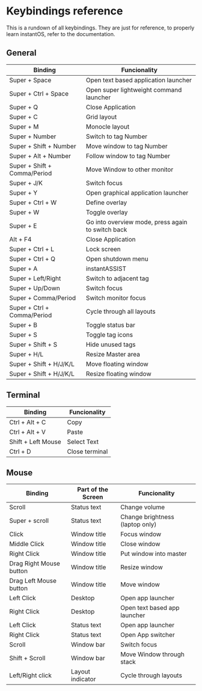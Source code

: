 <h1>Keybindings reference</h1>

<p>
    This is a rundown of all keybindings.
    They are just for reference, to properly learn instantOS, refer to the documentation.
</p>


<div class="table-wrapper">
    <h2>General</h2>
    <table>
        <thead>
            <tr>
                <th>Binding</th>
                <th>Funcionality</th>
            </tr>
        </thead>
        <tbody>
            <td>Super + Space</td>
            <td>Open text based application launcher</td>
            <tr>
                <td>Super + Ctrl + Space</td>
                <td>Open super lightweight command launcher</td>
            </tr>
            <tr>
                <td>Super + Q</td>
                <td>Close Application</td>
            </tr>
            <tr>
                <td>Super + C</td>
                <td>Grid layout</td>
            </tr>
            <tr>
                <td>Super + M</td>
                <td>Monocle layout</td>
            </tr>
            <tr>
                <td>Super + Number</td>
                <td>Switch to tag Number</td>
            </tr>
            <tr>
                <td>Super + Shift + Number</td>
                <td>Move window to tag Number</td>
            </tr>
            <tr>
                <td>Super + Alt + Number</td>
                <td>Follow window to tag Number</td>
            </tr>
            <tr>
                <td>Super + Shift + Comma/Period</td>
                <td>Move Window to other monitor</td>
            </tr>
            <tr>
                <td>Super + J/K</td>
                <td>Switch focus</td>
            </tr>
            <tr>
                <td>Super + Y</td>
                <td>Open graphical application launcher</td>
            </tr>
            <tr>
                <td>Super + Ctrl + W</td>
                <td>Define overlay</td>
            </tr>
            <tr>
                <td>Super + W</td>
                <td>Toggle overlay</td>
            </tr>
            <tr>
                <td>Super + E</td>
                <td>Go into overview mode, press again to switch back</td>
            </tr>
            <tr>
                <td>Alt + F4</td>
                <td>Close Application</td>
            </tr>
            <tr>
                <td>Super + Ctrl + L</td>
                <td>Lock screen</td>
            </tr>
            <tr>
                <td>Super + Ctrl + Q</td>
                <td>Open shutdown menu</td>
            </tr>
            <tr>
                <td>Super + A</td>
                <td>instantASSIST</td>
            </tr>
            <tr>
                <td>Super + Left/Right</td>
                <td>Switch to adjacent tag</td>
            </tr>
            <tr>
                <td>Super + Up/Down</td>
                <td>Switch focus</td>
            </tr>
            <tr>
                <td>Super + Comma/Period</td>
                <td>Switch monitor focus</td>
            </tr>
            <tr>
                <td>Super + Ctrl + Comma/Period</td>
                <td>Cycle through all layouts</td>
            </tr>
            <tr>
                <td>Super + B</td>
                <td>Toggle status bar</td>
            </tr>
            <tr>
                <td>Super + S</td>
                <td>Toggle tag icons</td>
            </tr>
            <tr>
                <td>Super + Shift + S</td>
                <td>Hide unused tags </td>
            </tr>
            <tr>
                <td>Super + H/L</td>
                <td>Resize Master area</td>
            </tr>
            <tr>
                <td>Super + Shift + H/J/K/L</td>
                <td>Move floating window</td>
            </tr>
            <tr>
                <td>Super + Shift + H/J/K/L</td>
                <td>Resize floating window</td>
            </tr>
        </tbody>
    </table>
</div>

<div class="table-wrapper">
    <h2>Terminal</h2>
    <table>
        <thead>
            <tr>
                <th>Binding</th>
                <th>Funcionality</th>
            </tr>
        </thead>
        <tbody>
            <tr>
                <td>Ctrl + Alt + C</td>
                <td>Copy</td>
            </tr>
            <tr>
                <td>Ctrl + Alt + V</td>
                <td>Paste</td>
            </tr>
            <tr>
                <td>Shift + Left Mouse</td>
                <td>Select Text</td>
            </tr>
            <tr>
                <td>Ctrl + D</td>
                <td>Close terminal</td>
            </tr>
        </tbody>
    </table>
</div>

<div class="table-wrapper">
    <h2>Mouse</h2>
    <table>
        <thead>
            <tr>
                <th>Binding</th>
                <th>Part of the Screen</th>
                <th>Funcionality</th>
            </tr>
        </thead>
        <tbody>
            <tr>
                <td>Scroll</td>
                <td>Status text</td>
                <td>Change volume</td>
            </tr>
            <tr>
                <td>Super + scroll</td>
                <td>Status text</td>
                <td>Change brightness (laptop only)</td>
            </tr>
            <tr>
                <td>Click</td>
                <td>Window title</td>
                <td>Focus window</td>
            </tr>
            <tr>
                <td>Middle Click</td>
                <td>Window title</td>
                <td>Close window</td>
            </tr>
            <tr>
                <td>Right Click</td>
                <td>Window title</td>
                <td>Put window into master</td>
            </tr>
            <tr>
                <td>Drag Right Mouse button</td>
                <td>Window title</td>
                <td>Resize window</td>
            </tr>
            <tr>
                <td>Drag Left Mouse button</td>
                <td>Window title</td>
                <td>Move window</td>
            </tr>
            <tr>
                <td>Left Click</td>
                <td>Desktop</td>
                <td>Open app launcher</td>
            </tr>
            <tr>
                <td>Right Click</td>
                <td>Desktop</td>
                <td>Open text based app launcher</td>
            </tr>
            <tr>
                <td>Left Click</td>
                <td>Status text</td>
                <td>Open app launcher</td>
            </tr>
            <tr>
                <td>Right Click</td>
                <td>Status text</td>
                <td>Open App switcher</td>
            </tr>
            <tr>
                <td>Scroll</td>
                <td>Window bar</td>
                <td>Switch focus</td>
            </tr>
            <tr>
                <td>Shift + Scroll</td>
                <td>Window bar</td>
                <td>Move Window through stack</td>
            </tr>
            <tr>
                <td>Left/Right click</td>
                <td>Layout indicator</td>
                <td>Cycle through layouts</td>
            </tr>
        </tbody>
    </table>
</div>